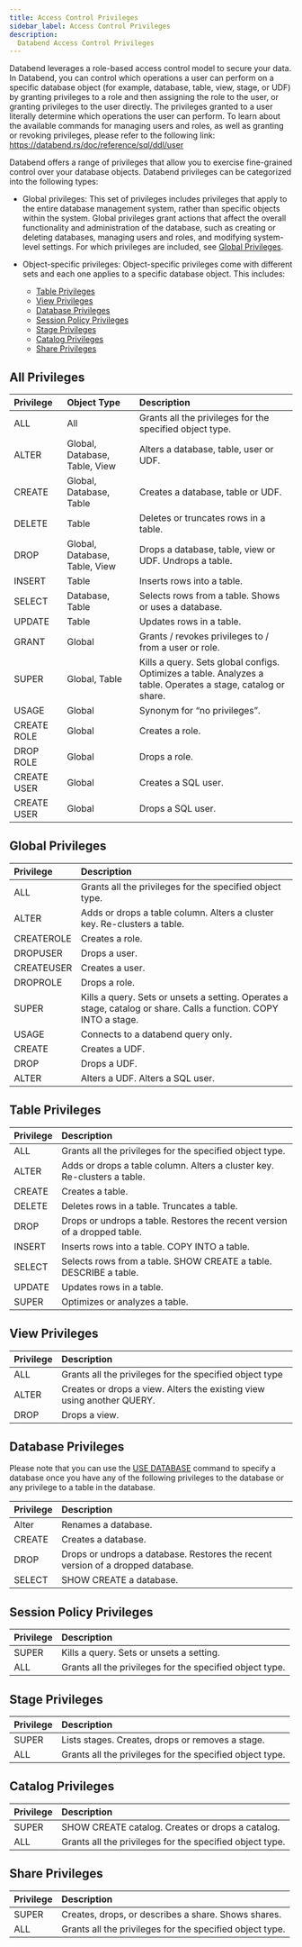 ```yaml
---
title: Access Control Privileges
sidebar_label: Access Control Privileges
description:
  Databend Access Control Privileges
---
```


Databend leverages a role-based access control model to secure your data. In Databend, you can control which operations a user can perform on a specific database object (for example, database, table, view, stage, or UDF) by granting privileges to a role and then assigning the role to the user, or granting privileges to the user directly. The privileges granted to a user literally determine which operations the user can perform. To learn about the available commands for managing users and roles, as well as granting or revoking privileges, please refer to the following link: https://databend.rs/doc/reference/sql/ddl/user

Databend offers a range of privileges that allow you to exercise fine-grained control over your database objects. Databend privileges can be categorized into the following types:

- Global privileges: This set of privileges includes privileges that apply to the entire database management system, rather than specific objects within the system. Global privileges grant actions that affect the overall functionality and administration of the database, such as creating or deleting databases, managing users and roles, and modifying system-level settings. For which privileges are included, see [Global Privileges](#global-privileges).

- Object-specific privileges: Object-specific privileges come with different sets and each one applies to a specific database object. This includes:
  - [Table Privileges](#table-privileges)
  - [View Privileges](#view-privileges)
  - [Database Privileges](#database-privileges)
  - [Session Policy Privileges](#session-policy-privileges)
  - [Stage Privileges](#stage-privileges)
  - [Catalog Privileges](#catalog-privileges)
  - [Share Privileges](#share-privileges)

## All Privileges

| Privilege   | Object Type                   | Description                                                                                                  |
|:------------|:------------------------------|:-------------------------------------------------------------------------------------------------------------|
| ALL         | All                           | Grants all the privileges for the specified object type.                                                     |
| ALTER       | Global, Database, Table, View | Alters a database, table, user or UDF.                                                                       |
| CREATE      | Global, Database, Table       | Creates a database, table or UDF.                                                                            |
| DELETE      | Table                         | Deletes or truncates rows in a table.                                                                        |
| DROP        | Global, Database, Table, View | Drops a database, table, view or UDF. Undrops a table.                                                       |
| INSERT      | Table                         | Inserts rows into a table.                                                                                   |
| SELECT      | Database, Table               | Selects rows from a table. Shows or uses a database.                                                         |
| UPDATE      | Table                         | Updates rows in a table.                                                                                     |
| GRANT       | Global                        | Grants / revokes privileges to / from a user or role.                                                        |
| SUPER       | Global, Table                 | Kills a query. Sets global configs. Optimizes a table. Analyzes a table. Operates a stage, catalog or share. |
| USAGE       | Global                        | Synonym for “no privileges”.                                                                                 |
| CREATE ROLE | Global                        | Creates a role.                                                                                              |
| DROP ROLE   | Global                        | Drops a role.                                                                                                |
| CREATE USER | Global                        | Creates a SQL user.                                                                                          |
| CREATE USER | Global                        | Drops a SQL user.                                                                                            |

## Global Privileges

| Privilege  | Description                                                                                                       |
|:-----------|:------------------------------------------------------------------------------------------------------------------|
| ALL        | Grants all the privileges for the specified object type.                                                          |
| ALTER      | Adds or drops a table column. Alters a cluster key. Re-clusters a table.                                          |
| CREATEROLE | Creates a role.                                                                                                   |
| DROPUSER   | Drops a user.                                                                                                     |
| CREATEUSER | Creates a user.                                                                                                   |
| DROPROLE   | Drops a role.                                                                                                     |
| SUPER      | Kills a query. Sets or unsets a setting. Operates a stage, catalog or share. Calls a function. COPY INTO a stage. |
| USAGE      | Connects to a databend query only.                                                                                |
| CREATE     | Creates a UDF.                                                                                                    |
| DROP       | Drops a UDF.                                                                                                      |
| ALTER      | Alters a UDF. Alters a SQL user.                                                                                  |


## Table Privileges

| Privilege | Description                                                               |
|:----------|:--------------------------------------------------------------------------|
| ALL       | Grants all the privileges for the specified object type.                  |
| ALTER     | Adds or drops a table column. Alters a cluster key. Re-clusters a table.  |
| CREATE    | Creates a table.                                                          |
| DELETE    | Deletes rows in a table. Truncates a table.                               |
| DROP      | Drops or undrops a table. Restores the recent version of a dropped table. |
| INSERT    | Inserts rows into a table. COPY INTO a table.                             |
| SELECT    | Selects rows from a table. SHOW CREATE a table. DESCRIBE a table.         |
| UPDATE    | Updates rows in a table.                                                  |
| SUPER     | Optimizes or analyzes a table.                                            |

## View Privileges

| Privilege | Description                                                            |
|:----------|:-----------------------------------------------------------------------|
| ALL       | Grants all the privileges for the specified object type                |
| ALTER     | Creates or drops a view. Alters the existing view using another QUERY. |
| DROP      | Drops a view.                                                          |

## Database Privileges

Please note that you can use the [USE DATABASE](../14-sql-commands/00-ddl/10-database/ddl-use-database.md) command to specify a database once you have any of the following privileges to the database or any privilege to a table in the database.

| Privilege | Description                                                                     |
|:----------|:--------------------------------------------------------------------------------|
| Alter     | Renames a database.                                                             |
| CREATE    | Creates a database.                                                             |
| DROP      | Drops or undrops a database. Restores the recent version of a dropped database. |
| SELECT    | SHOW CREATE a database.                                                         |

## Session Policy Privileges

| Privilege | Description |
| :--                 | :--                  |
| SUPER       |    Kills a query. Sets or unsets a setting. |
| ALL   |  Grants all the privileges for the specified object type. |

## Stage Privileges

| Privilege | Description                                              |
|:----------|:---------------------------------------------------------|
| SUPER     | Lists stages. Creates, drops or removes a stage.         |
| ALL       | Grants all the privileges for the specified object type. |

## Catalog Privileges

| Privilege | Description                                              |
|:----------|:---------------------------------------------------------|
| SUPER     | SHOW CREATE catalog. Creates or drops a catalog.         |
| ALL       | Grants all the privileges for the specified object type. |

## Share Privileges

| Privilege | Description                                              |
|:----------|:---------------------------------------------------------|
| SUPER     | Creates, drops, or describes a share. Shows shares.      |
| ALL       | Grants all the privileges for the specified object type. |